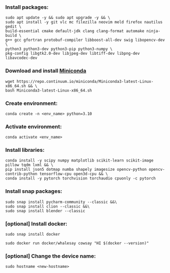 ### Install packages:
```
sudo apt update -y && sudo apt upgrade -y && \
sudo apt install -y git vlc mc filezilla neovim meld firefox nautilus gedit \
build-essential cmake default-jdk clang clang-format automake ninja-build \
g++ gcc gfortran protobuf-compiler libboost-all-dev swig libopencv-dev \
python3 python3-dev python3-pip python3-numpy \
pkg-config libgtk2.0-dev libjpeg-dev libtiff-dev libpng-dev libavcodec-dev
```

### Download and install [Miniconda](https://docs.conda.io/en/latest/miniconda.html)
```
wget https://repo.continuum.io/miniconda/Miniconda3-latest-Linux-x86_64.sh && \
bash Miniconda3-latest-Linux-x86_64.sh
```

### Create environment:
```
conda create -n <env_name> python=3.10
```

### Activate environment:
```
conda activate <env_name>
```

### Install libraries:
```
conda install -y scipy numpy matplotlib scikit-learn scikit-image pillow tqdm lxml && \
pip install json5 dotmap numba shapely imagesize opencv-python opencv-contrib-python tensorflow-cpu open3d-cpu && \
conda install -y pytorch torchvision torchaudio cpuonly -c pytorch
```

### Install snap packages:
```
sudo snap install pycharm-community --classic &&\
sudo snap install clion --classic &&\
sudo snap install blender --classic
```

### [optional] Install docker:
```
sudo snap install docker
```
```
sudo docker run docker/whalesay cowsay "HI $(docker --version)"
```

### [optional] Change the device name:
```
sudo hostname <new-hostname>
```
